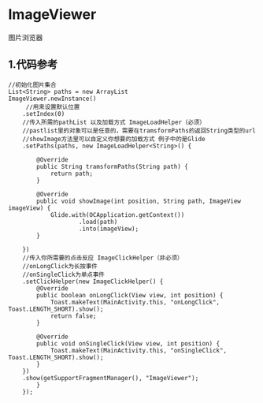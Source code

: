 # ImageViewer
图片浏览器
## 1.代码参考
    //初始化图片集合
    List<String> paths = new ArrayList
    ImageViewer.newInstance()
         //用来设置默认位置
        .setIndex(0)
        //传入所需的pathList 以及加载方式 ImageLoadHelper（必须） 
        //pastlist里的对象可以是任意的，需要在tramsformPaths的返回String类型的url
        //showImage方法里可以自定义你想要的加载方式 例子中的是Glide
        .setPaths(paths, new ImageLoadHelper<String>() {

            @Override
            public String tramsformPaths(String path) {
                return path;
            }

            @Override
            public void showImage(int position, String path, ImageView imageView) {
                Glide.with(OCApplication.getContext())
                        .load(path)
                        .into(imageView);
            }

        })
        //传入你所需要的点击反应 ImageClickHelper（非必须） 
        //onLongClick为长按事件
        //onSingleClick为单点事件
        .setClickHelper(new ImageClickHelper() {
            @Override
            public boolean onLongClick(View view, int position) {
                Toast.makeText(MainActivity.this, "onLongClick", Toast.LENGTH_SHORT).show();
                return false;
            }

            @Override
            public void onSingleClick(View view, int position) {
                Toast.makeText(MainActivity.this, "onSingleClick", Toast.LENGTH_SHORT).show();
            }
        })
        .show(getSupportFragmentManager(), "ImageViewer");
            }
        });

